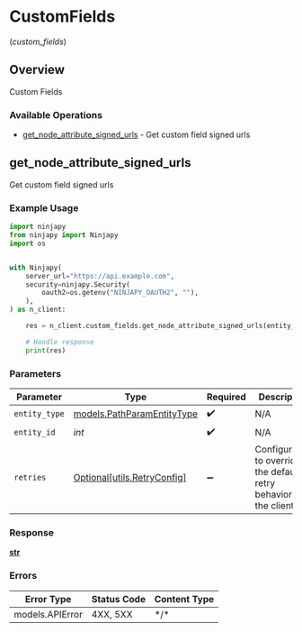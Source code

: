 # CustomFields
(*custom_fields*)

## Overview

Custom Fields

### Available Operations

* [get_node_attribute_signed_urls](#get_node_attribute_signed_urls) - Get custom field signed urls

## get_node_attribute_signed_urls

Get custom field signed urls

### Example Usage

```python
import ninjapy
from ninjapy import Ninjapy
import os


with Ninjapy(
    server_url="https://api.example.com",
    security=ninjapy.Security(
        oauth2=os.getenv("NINJAPY_OAUTH2", ""),
    ),
) as n_client:

    res = n_client.custom_fields.get_node_attribute_signed_urls(entity_type=ninjapy.PathParamEntityType.NODE, entity_id=346939)

    # Handle response
    print(res)

```

### Parameters

| Parameter                                                           | Type                                                                | Required                                                            | Description                                                         |
| ------------------------------------------------------------------- | ------------------------------------------------------------------- | ------------------------------------------------------------------- | ------------------------------------------------------------------- |
| `entity_type`                                                       | [models.PathParamEntityType](../../models/pathparamentitytype.md)   | :heavy_check_mark:                                                  | N/A                                                                 |
| `entity_id`                                                         | *int*                                                               | :heavy_check_mark:                                                  | N/A                                                                 |
| `retries`                                                           | [Optional[utils.RetryConfig]](../../models/utils/retryconfig.md)    | :heavy_minus_sign:                                                  | Configuration to override the default retry behavior of the client. |

### Response

**[str](../../models/.md)**

### Errors

| Error Type      | Status Code     | Content Type    |
| --------------- | --------------- | --------------- |
| models.APIError | 4XX, 5XX        | \*/\*           |
